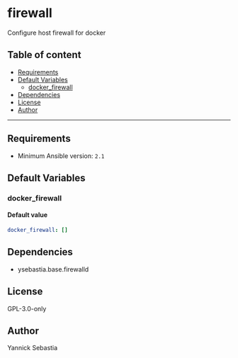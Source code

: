 # firewall

Configure host firewall for docker

## Table of content

- [Requirements](#requirements)
- [Default Variables](#default-variables)
  - [docker_firewall](#docker_firewall)
- [Dependencies](#dependencies)
- [License](#license)
- [Author](#author)

---

## Requirements

- Minimum Ansible version: `2.1`

## Default Variables

### docker_firewall

#### Default value

```YAML
docker_firewall: []
```



## Dependencies

- ysebastia.base.firewalld

## License

GPL-3.0-only

## Author

Yannick Sebastia
